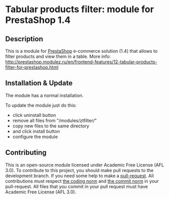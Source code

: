 Tabular products filter: module for PrestaShop 1.4
=================================================

Description
------------
This is a module for [PrestaShop][4] e-commerce solution (1.4) that allows to filter products and view them in a table.
More info: http://prestashop.modulez.ru/en/frontend-features/12-tabular-products-filter-for-prestashop.html

Installation & Update
------------
The module has a normal installation.

To update the module just do this:
 - click uninstall button
 - remove all files from "/modules/ztfilter/"
 - copy new files to the same directory
 - and click install button
 - configure the module

Contributing
------------
This is an open-source module licensed under Academic Free License (AFL 3.0).
To contribute to this project, you should make pull requests to the development branch.
If you need some help to make a [pull-request][1].
All contributions must respect [the coding norm][2] and [the commit norm][3] in your pull-request.
All files that you commit in your pull request must have Academic Free License (AFL 3.0).

[1]: https://help.github.com/articles/using-pull-requests/
[2]: http://doc.prestashop.com/display/PS15/Coding+Standards
[3]: http://doc.prestashop.com/display/PS15/How+to+write+a+commit+message
[4]: http://prestashop.com/
